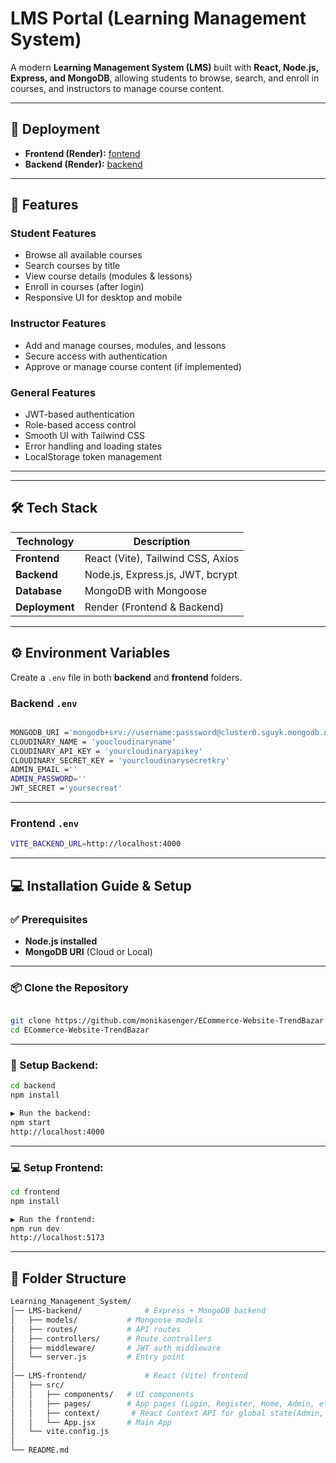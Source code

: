 # LMS Portal (Learning Management System)

A modern **Learning Management System (LMS)** built with **React, Node.js, Express, and MongoDB**, allowing students to browse, search, and enroll in courses, and instructors to manage course content.

---
## 🚀 Deployment

- **Frontend (Render):** [fontend](https://learning-management-system-0013.onrender.com)
- **Backend (Render):** [backend](https://trendbazar.onrender.com)

---

## 🚀 Features

### Student Features
- Browse all available courses
- Search courses by title
- View course details (modules & lessons)
- Enroll in courses (after login)
- Responsive UI for desktop and mobile

### Instructor Features
- Add and manage courses, modules, and lessons
- Secure access with authentication
- Approve or manage course content (if implemented)

### General Features
- JWT-based authentication
- Role-based access control
- Smooth UI with Tailwind CSS
- Error handling and loading states
- LocalStorage token management

---
---

## 🛠️ Tech Stack

| Technology   | Description                      |
|--------------|----------------------------------|
| **Frontend** | React (Vite), Tailwind CSS, Axios |
| **Backend**  |Node.js, Express.js, JWT, bcrypt |
| **Database** | MongoDB with Mongoose            |
| **Deployment** | Render (Frontend & Backend)   |

---

## ⚙️ Environment Variables

Create a `.env` file in both **backend** and **frontend** folders.

### Backend `.env`
```bash

MONGODB_URI ='mongodb+srv://username:passsword@cluster0.sguyk.mongodb.net'
CLOUDINARY_NAME = 'youcloudinaryname'
CLOUDINARY_API_KEY = 'yourcloudinaryapikey'
CLOUDINARY_SECRET_KEY = 'yourcloudinarysecretkry'
ADMIN_EMAIL =''
ADMIN_PASSWORD=''
JWT_SECRET ='yoursecreat'


```
---
### Frontend `.env`
```bash
VITE_BACKEND_URL=http://localhost:4000

```
---

## 💻 Installation Guide  & Setup

### ✅ Prerequisites

- **Node.js installed**  
- **MongoDB URI** (Cloud or Local)

---

### 📦 Clone the Repository
```bash

git clone https://github.com/monikasenger/ECommerce-Website-TrendBazar.git
cd ECommerce-Website-TrendBazar
```
---

### 🔧 Setup Backend:

```bash
cd backend
npm install

▶️ Run the backend:
npm start
http://localhost:4000
```
---
### 💻 Setup Frontend:
```bash
cd frontend
npm install

▶️ Run the frontend:
npm run dev
http://localhost:5173
```
---
## 📁 Folder Structure 
```bash
Learning_Management_System/
│── LMS-backend/              # Express + MongoDB backend
│   ├── models/           # Mongoose models
│   ├── routes/           # API routes
│   ├── controllers/      # Route controllers
│   ├── middleware/       # JWT auth middleware
│   └── server.js         # Entry point
│
│── LMS-frontend/             # React (Vite) frontend
│   ├── src/
│   │   ├── components/   # UI components
│   │   ├── pages/        # App pages (Login, Register, Home, Admin, etc.)
│   │   ├── context/       # React Context API for global state(Admin, User, Movie )
│   │   └── App.jsx       # Main App
│   └── vite.config.js
│
└── README.md
